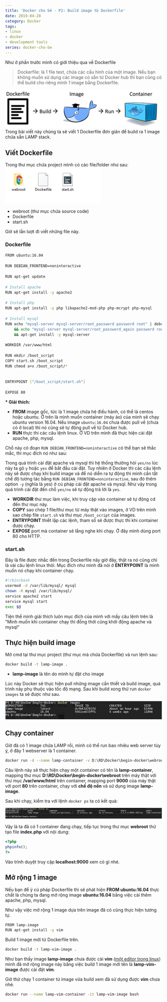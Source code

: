 ```yaml
---
title: 'Docker cho bé - P2: Build image từ Dockerfile'
date: 2019-04-28
category: Docker
tags:
- linux
- docker
- development tools
series: docker-cho-be
---
```

Như ở phần trước mình có giới thiệu qua về Dockerfile
>Dockerfile: là 1 file text, chứa các cấu hình của một image. Nếu bạn không muốn sử dụng các image có sẵn từ Docker hub thì bạn cũng có thể build cho riêng mình 1 image bằng Dockerfile. 

![Dockerfile](Dockerfile.png)
Trong bài viết này chúng ta sẽ viết 1 Dockerfile đơn giản để build ra 1 image chứa sẵn LAMP stack.

## Viết Dockerfile
Trong thư mục chứa project mình có các file/folder như sau:
![Dockerfile](folder-file.PNG)
- webroot (thư mục chứa source code)
- Dockerfile
- start.sh

Giờ sẽ lần lượt đi viết những file này.

### Dockerfile
```bash
FROM ubuntu:16.04

RUN DEBIAN_FRONTEND=noninteractive

RUN apt-get update

# Install apache
RUN apt-get install -y apache2

# Install php
RUN apt-get install -y php libapache2-mod-php php-mcrypt php-mysql
	
# Install mysql
RUN echo "mysql-server mysql-server/root_password password root" | debconf-set-selections \
    && echo "mysql-server mysql-server/root_password_again password root" | debconf-set-selections \
    && apt-get install -y mysql-server
	
WORKDIR /var/www/html

RUN mkdir /boot_script
COPY start.sh /boot_script
RUN chmod a+x /boot_script/*


ENTRYPOINT ["/boot_script/start.sh"]

EXPOSE 80
```
__* Giải thích:__
- __FROM__ image gốc, tức là 1 image chứa hệ điều hành, có thể là centos hoặc ubuntu. Ở trên là mình muốn container (máy ảo) của mình sẽ chạy ubuntu version 16.04. Nếu image `ubuntu:16.04` chưa được pull về (chưa có ở local) thì nó cũng sẽ tự động pull về từ Docker hub.
- __RUN__ thực thi các câu lệnh linux. Ở VD trên mình đã thực hiện cài đặt apache, php, mysql.

Chỗ này có đoạn `RUN DEBIAN_FRONTEND=noninteractive` có thể bạn sẽ thắc mắc, thì mục đích nó như sau:

Trong quá trình cài đặt apache và mysql thì hệ thống thường hỏi `yes/no` lúc này ta gõ `y` hoặc `yes` để bắt đầu cài đặt. Tuy nhiên ở Docker thì các câu lệnh này sẽ được chạy khi build image và để nó diễn ra tự động thì mình cần tắt chế độ tương tác bằng `RUN DEBIAN_FRONTEND=noninteractive`, sau đó thêm option `-y` (nghĩa là yes) ở cú pháp cài đặt apache và mysql. Như vậy trong quá trình cài đặt đến chỗ `yes/no` sẽ tự động trả lời là `yes`.
- __WORKDIR__ thư mục làm việc, khi truy cập vào container sẽ tự động cd đến thư mục này.
- __COPY__ sao chép 1 file/thư mục từ máy thật vào images, ở VD trên mình sao chép file `start.sh` và thư mục `/boot_script` của images.
- __ENTRYPOINT__ thiết lập các lệnh, tham số sẽ được thực thi khi container được chạy.
- __EXPOSE__ port mà container sẽ lắng nghe khi chạy. Ở đây mình dùng port 80 cho HTTP.

### start.sh
Đây là file được nhắc đến trong Dockerfile nãy giờ đây, thật ra nó cũng chỉ là vài câu lệnh linux thôi. Mục đích như mình đã nói ở __ENTRYPOINT__ là mình muốn nó chạy khi container chạy.
```bash
#!/bin/bash
usermod -d /var/lib/mysql/ mysql
chown -R mysql /var/lib/mysql/
service apache2 start
service mysql start
exec $@
```

Tiện thể mình giải thích luôn mục đích của mình với mấy câu lệnh trên là "Mình muốn khi container chạy thì đồng thời cũng khởi động apache và mysql"

## Thực hiện build image
Mở cmd tại thư mục project (thư mục mà chứa Dockerfile) và run lệnh sau:
```bash
docker build -t lamp-image .
```
- __lamp-image__ là tên do mình tự đặt cho image

Lúc này Docker sẽ thực hiện pull những image cần thiết và build image, quá trình này phụ thuộc vào tốc độ mạng. Sau khi build xong thử run `docker images` ta sẽ được như sau.

![Docker images](docker-image.PNG)

## Chạy container
Giờ đã có 1 image chứa LAMP rồi, mình có thể run bao nhiêu web server tùy ý, ở đây 1 webserver là 1 container.
```bash
docker run -d --name lamp-container -v D:\RD\Docker\begin-docker\webroot:/var/www/html -p 9000:80 -it lamp-image bash
```
Câu lệnh này sẽ thực hiện chạy một container có tên là __lamp-container__, mapping thư mục __D:\RD\Docker\begin-docker\webroot__ trên máy thật với thư mục __/var/www/html__ trên container, mapping port __9000__ của máy thật với port __80__ trên container, chạy với __chế độ nền__ và sử dụng image __lamp-image__.

Sau khi chạy, kiểm tra với lệnh `docker ps` ta có kết quả:

![Docker containers](docker-ps.PNG)

Vậy là ta đã có 1 container đang chạy, tiếp tục trong thư mục __webroot__ thử tạo file __index.php__ với nội dung:
```php
<?php
phpinfo();
?>
```
Vào trình duyệt truy cập __localhost:9000__ xem có gì nhé.

## Mở rộng 1 image
Nếu bạn để ý cú pháp Dockerfile thì sẽ phát hiện __FROM ubuntu:16.04__ thực chất là chúng ta đang mở rộng image __ubuntu:16.04__ bằng việc cài thêm apache, php, mysql.

Như vậy việc mở rộng 1 image dựa trên image đã có cũng thực hiện tương tự.
```bash
FROM lamp-image
RUN apt-get install -y vim
```

Build 1 image mới từ Dockerfile trên.
```bash
docker build -t lamp-vim-image .
```
Như bạn thấy image __lamp-image__ chưa được cài __vim__ ([một editor trong linux](/su-dung-vim-trong-linux/)) mình đã mở rộng image này bằng việc build 1 image mới tên là __lamp-vim-image__ được cài đặt __vim__.

Giờ thử chạy 1 container từ image vừa build xem đã sử dụng được __vim__ chưa nhé.
```bash
docker run --name lamp-vim-container -it lamp-vim-image bash
```